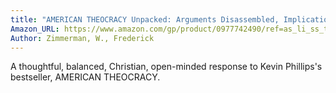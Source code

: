 ```yaml
---
title: "AMERICAN THEOCRACY Unpacked: Arguments Disassembled, Implications Explored, and a Way Forward Suggested"
Amazon_URL: https://www.amazon.com/gp/product/0977742490/ref=as_li_ss_tl?ie=UTF8&linkCode=ll1&tag=internetbo00a-20
Author: Zimmerman, W., Frederick
---
```

A thoughtful, balanced, Christian, open-minded response to Kevin Phillips's bestseller, AMERICAN THEOCRACY.